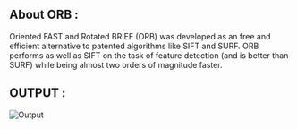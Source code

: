 ## About ORB : 
Oriented FAST and Rotated BRIEF (ORB) was developed as an free and efficient alternative to patented algorithms like SIFT and SURF. ORB performs as well as SIFT on the task of feature detection (and is better than SURF) while being almost two orders of magnitude faster.

## OUTPUT :

![Output](https://user-images.githubusercontent.com/65017645/120104167-caed9d80-c170-11eb-8aaf-bc44db0ffdb2.jpeg)
